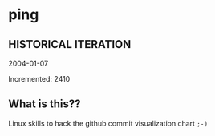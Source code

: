 # ping

## HISTORICAL ITERATION
2004-01-07

Incremented: 2410

## What is this?? 
Linux skills to hack the github commit visualization chart `;-)`
